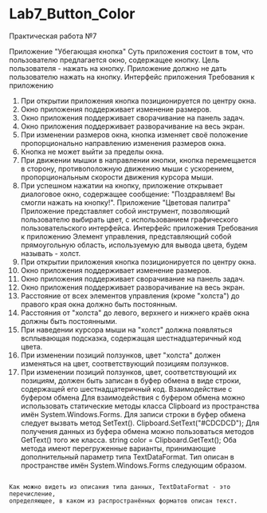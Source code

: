 # Lab7_Button_Color
Практическая работа №7

Приложение "Убегающая кнопка"
Суть приложения состоит в том, что пользователю предлагается окно, содержащее кнопку.
Цель пользователя - нажать на кнопку. Приложение должно не дать пользователю нажать
на кнопку.
Интерфейс приложения
Требования к приложению
1. При открытии приложения кнопка позиционируется по центру окна.
2. Окно приложения поддерживает изменение размеров.
3. Окно приложения поддерживает сворачивание на панель задач.
4. Окно приложения поддерживает разворачивание на весь экран.
5. При изменении размеров окна, кнопка изменяет своё положение пропорционально
направлению изменения размеров окна.
6. Кнопка не может выйти за пределы окна.
7. При движении мышки в направлении кнопки, кнопка перемещается в сторону,
противоположную движению мыши с ускорением, пропорциональным скорости
движения курсора мыши.
8. При успешном нажатии на кнопку, приложение открывает диалоговое окно,
содержащее сообщение: "Поздравляем! Вы смогли нажать на кнопку!".
Приложение "Цветовая палитра"
Приложение представляет собой инструмент, позволяющий пользователю выбирать цвет,
с использованием графического пользовательского интерфейса.
Интерфейс приложения
Требования к приложению
Элемент управления, представляющий собой прямоугольную область, используемую для
вывода цвета, будем называть - холст.
1. При открытии приложения кнопка позиционируется по центру окна.
2. Окно приложения поддерживает изменение размеров.
3. Окно приложения поддерживает сворачивание на панель задач.
4. Окно приложения поддерживает разворачивание на весь экран.
5. Расстояние от всех элементов управления (кроме "холста") до правого края окна
должно быть постоянным.
6. Расстояния от "холста" до левого, верхнего и нижнего краёв окна должны быть
постоянными.
7. При наведении курсора мыши на "холст" должна появляться всплывающая
подсказка, содержащая шестнадцатеричный код цвета.
8. При изменении позиций ползунков, цвет "холста" должен изменяться на цвет,
соответствующий позициям ползунков.
9. При изменении позиций ползунков, цвет, соответствующий их позициям, должен
быть записан в буфер обмена в виде строки, содержащей его шестнадцатеричный
код.
Взаимодействие с буфером обмена
Для взаимодействия с буфером обмена можно использовать статические методы
класса Clipboard из пространства имён System.Windows.Forms.
Для записи строки в буфер обмена следует вызвать метод SetText().
Clipboard.SetText("#CDCDCD");
Для получения данных из буфера обмена можно пользоваться методов GetText() того же
класса.
string color = Clipboard.GetText();
Оба метода имеют перегруженные варианты, принимающие дополнительный параметр
типа TextDataFormat. Тип описан в пространстве имён System.Windows.Forms следующим
образом.
<code>
Как можно видеть из описания типа данных, TextDataFormat - это перечисление,
определяющее, в каком из распространённых форматов описан текст.
